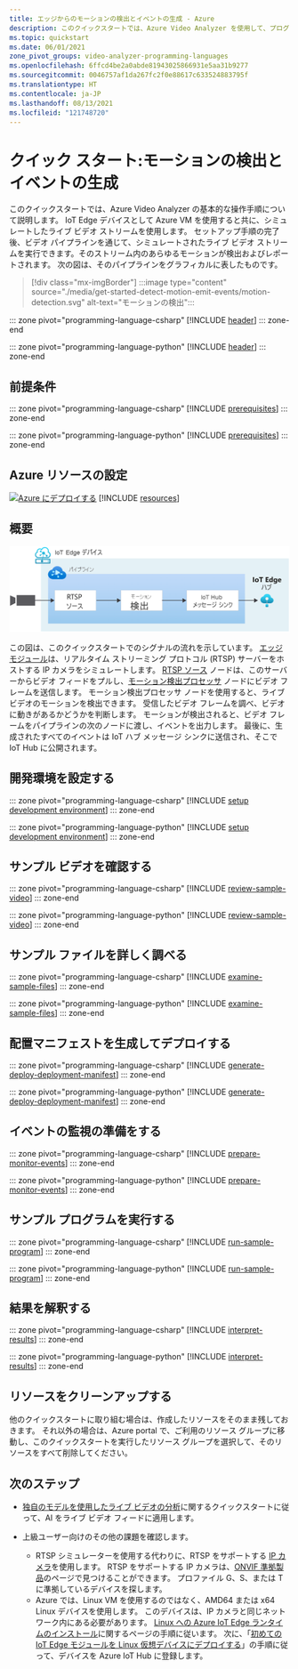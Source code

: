 ```yaml
---
title: エッジからのモーションの検出とイベントの生成 - Azure
description: このクイックスタートでは、Azure Video Analyzer を使用して、プログラムからダイレクト メソッドを呼び出すことで動きを検出し、イベントを生成する方法について説明します。
ms.topic: quickstart
ms.date: 06/01/2021
zone_pivot_groups: video-analyzer-programming-languages
ms.openlocfilehash: 6ffcd4be2a0abde81943025866931e5aa31b9277
ms.sourcegitcommit: 0046757af1da267fc2f0e88617c633524883795f
ms.translationtype: HT
ms.contentlocale: ja-JP
ms.lasthandoff: 08/13/2021
ms.locfileid: "121748720"
---
```

# <a name="quickstart-detect-motion-and-emit-events"></a>クイック スタート:モーションの検出とイベントの生成

このクイックスタートでは、Azure Video Analyzer の基本的な操作手順について説明します。 IoT Edge デバイスとして Azure VM を使用すると共に、シミュレートしたライブ ビデオ ストリームを使用します。 セットアップ手順の完了後、ビデオ パイプラインを通じて、シミュレートされたライブ ビデオ ストリームを実行できます。そのストリーム内のあらゆるモーションが検出およびレポートされます。 次の図は、そのパイプラインをグラフィカルに表したものです。

> [!div class="mx-imgBorder"]
> :::image type="content" source="./media/get-started-detect-motion-emit-events/motion-detection.svg" alt-text="モーションの検出":::

::: zone pivot="programming-language-csharp"
[!INCLUDE [header](includes/detect-motion-emit-events-quickstart/csharp/header.md)]
::: zone-end

::: zone pivot="programming-language-python"
[!INCLUDE [header](includes/detect-motion-emit-events-quickstart/python/header.md)]
::: zone-end

## <a name="prerequisites"></a>前提条件

::: zone pivot="programming-language-csharp"
[!INCLUDE [prerequisites](./includes/common-includes/csharp-prerequisites.md)]
::: zone-end

::: zone pivot="programming-language-python"
[!INCLUDE [prerequisites](./includes/common-includes/python-prerequisites.md)]
::: zone-end

## <a name="set-up-azure-resources"></a>Azure リソースの設定

[![Azure にデプロイする](https://aka.ms/deploytoazurebutton)](https://aka.ms/ava-click-to-deploy)
[!INCLUDE [resources](./includes/common-includes/azure-resources.md)]

## <a name="overview"></a>概要

![モーション検出に基づく Azure Video Analyzer](./media/analyze-live-video/detect-motion.png)

この図は、このクイックスタートでのシグナルの流れを示しています。 [エッジ モジュール](https://github.com/Azure/video-analyzer/tree/main/edge-modules/sources/rtspsim-live555)は、リアルタイム ストリーミング プロトコル (RTSP) サーバーをホストする IP カメラをシミュレートします。 [RTSP ソース](pipeline.md#rtsp-source) ノードは、このサーバーからビデオ フィードをプルし、[モーション検出プロセッサ](pipeline.md#motion-detection-processor) ノードにビデオ フレームを送信します。 モーション検出プロセッサ ノードを使用すると、ライブ ビデオのモーションを検出できます。 受信したビデオ フレームを調べ、ビデオに動きがあるかどうかを判断します。 モーションが検出されると、ビデオ フレームをパイプラインの次のノードに渡し、イベントを出力します。 最後に、生成されたすべてのイベントは IoT ハブ メッセージ シンクに送信され、そこで IoT Hub に公開されます。

## <a name="set-up-your-development-environment"></a>開発環境を設定する

::: zone pivot="programming-language-csharp"
[!INCLUDE [setup development environment](./includes/set-up-dev-environment/csharp/csharp-set-up-dev-env.md)]
::: zone-end

::: zone pivot="programming-language-python"
[!INCLUDE [setup development environment](./includes/set-up-dev-environment/python/python-set-up-dev-env.md)]
::: zone-end

## <a name="review-the-sample-video"></a>サンプル ビデオを確認する

::: zone pivot="programming-language-csharp"
[!INCLUDE [review-sample-video](./includes/detect-motion-emit-events-quickstart/csharp/review-sample-video.md)]
::: zone-end

::: zone pivot="programming-language-python"
[!INCLUDE [review-sample-video](./includes/detect-motion-emit-events-quickstart/python/review-sample-video.md)]
::: zone-end

## <a name="examine-the-sample-files"></a>サンプル ファイルを詳しく調べる

::: zone pivot="programming-language-csharp"
[!INCLUDE [examine-sample-files](./includes/detect-motion-emit-events-quickstart/csharp/examine-sample-files.md)]
::: zone-end

::: zone pivot="programming-language-python"
[!INCLUDE [examine-sample-files](./includes/detect-motion-emit-events-quickstart/python/examine-sample-files.md)]
::: zone-end

## <a name="generate-and-deploy-the-deployment-manifest"></a>配置マニフェストを生成してデプロイする

::: zone pivot="programming-language-csharp"
[!INCLUDE [generate-deploy-deployment-manifest](./includes/detect-motion-emit-events-quickstart/csharp/generate-deploy-deployment-manifest.md)]
::: zone-end

::: zone pivot="programming-language-python"
[!INCLUDE [generate-deploy-deployment-manifest](./includes/detect-motion-emit-events-quickstart/python/generate-deploy-deployment-manifest.md)]
::: zone-end

## <a name="prepare-to-monitor-events"></a>イベントの監視の準備をする

::: zone pivot="programming-language-csharp"
[!INCLUDE [prepare-monitor-events](./includes/detect-motion-emit-events-quickstart/csharp/prepare-monitor-events.md)]
::: zone-end

::: zone pivot="programming-language-python"
[!INCLUDE [prepare-monitor-events](./includes/detect-motion-emit-events-quickstart/python/prepare-monitor-events.md)]
::: zone-end

## <a name="run-the-sample-program"></a>サンプル プログラムを実行する

::: zone pivot="programming-language-csharp"
[!INCLUDE [run-sample-program](./includes/detect-motion-emit-events-quickstart/csharp/run-sample-program.md)]
::: zone-end

::: zone pivot="programming-language-python"
[!INCLUDE [run-sample-program](./includes/detect-motion-emit-events-quickstart/python/run-sample-program.md)]
::: zone-end

## <a name="interpret-results"></a>結果を解釈する

::: zone pivot="programming-language-csharp"
[!INCLUDE [interpret-results](includes/detect-motion-emit-events-quickstart/csharp/interpret-results.md)]
::: zone-end

::: zone pivot="programming-language-python"
[!INCLUDE [interpret-results](includes/detect-motion-emit-events-quickstart/python/interpret-results.md)]
::: zone-end

## <a name="clean-up-resources"></a>リソースをクリーンアップする

他のクイックスタートに取り組む場合は、作成したリソースをそのまま残しておきます。 それ以外の場合は、Azure portal で、ご利用のリソース グループに移動し、このクイックスタートを実行したリソース グループを選択して、そのリソースをすべて削除してください。

## <a name="next-steps"></a>次のステップ

- [独自のモデルを使用したライブ ビデオの分析](analyze-live-video-use-your-model-http.md)に関するクイックスタートに従って、AI をライブ ビデオ フィードに適用します。
- 上級ユーザー向けのその他の課題を確認します。

  - RTSP シミュレーターを使用する代わりに、RTSP をサポートする [IP カメラ](https://en.wikipedia.org/wiki/IP_camera)を使用します。 RTSP をサポートする IP カメラは、[ONVIF 準拠製品](https://www.onvif.org/conformant-products/)のページで見つけることができます。 プロファイル G、S、または T に準拠しているデバイスを探します。
  - Azure では、Linux VM を使用するのではなく、AMD64 または x64 Linux デバイスを使用します。 このデバイスは、IP カメラと同じネットワーク内にある必要があります。 [Linux への Azure IoT Edge ランタイムのインストール](../../iot-edge/how-to-install-iot-edge.md?preserve-view=true&view=iotedge-2020-11)に関するページの手順に従います。 次に、「[初めての IoT Edge モジュールを Linux 仮想デバイスにデプロイする](../../iot-edge/quickstart-linux.md?preserve-view=true&view=iotedge-2020-11)」の手順に従って、デバイスを Azure IoT Hub に登録します。
